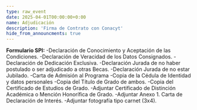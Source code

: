 ```yaml
---
type: raw_event
date: 2025-04-01T00:00:00+0:00
name: Adjudicación 
description: 'Firma de Contrato con Conacyt'
hide_from_announcments: true
---
```

**Formulario SPI:**
-Declaración de Conocimiento y Aceptación de las Condiciones.
-Declaración de Veracidad de los Datos Consignados.
-Declaración de Dedicación Exclusiva.
-Declaración Jurada de no haber postulado o ser adjudicado a otras Becas.
-Declaración Jurada de no estar Jubilado.
-Carta de Admisión al Programa
-Copia de la Cédula de Identidad y datos personales
-Copia del Título de Grado de ambos.
-Copia del Certificado de Estudios de Grado. 
-Adjuntar Certificado de Distinción Académica o Mención Honorífica de Grado.
-Adjuntar Anexo 1. Carta de Declaración de Interés.
-Adjuntar fotografía tipo carnet (3x4).
